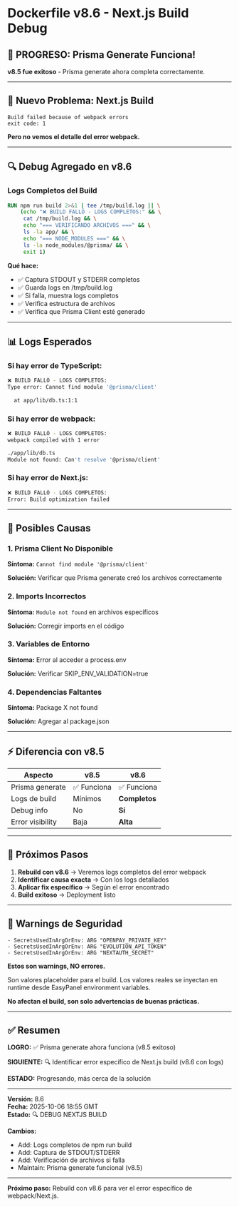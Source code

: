 
# Dockerfile v8.6 - Next.js Build Debug

## 🎉 PROGRESO: Prisma Generate Funciona!

**v8.5 fue exitoso** - Prisma generate ahora completa correctamente.

---

## 🐛 Nuevo Problema: Next.js Build

```
Build failed because of webpack errors
exit code: 1
```

**Pero no vemos el detalle del error webpack.**

---

## 🔍 Debug Agregado en v8.6

### Logs Completos del Build

```dockerfile
RUN npm run build 2>&1 | tee /tmp/build.log || \
    (echo "❌ BUILD FALLÓ - LOGS COMPLETOS:" && \
     cat /tmp/build.log && \
     echo "=== VERIFICANDO ARCHIVOS ===" && \
     ls -la app/ && \
     echo "=== NODE_MODULES ===" && \
     ls -la node_modules/@prisma/ && \
     exit 1)
```

**Qué hace:**
- ✅ Captura STDOUT y STDERR completos
- ✅ Guarda logs en /tmp/build.log
- ✅ Si falla, muestra logs completos
- ✅ Verifica estructura de archivos
- ✅ Verifica que Prisma Client esté generado

---

## 📊 Logs Esperados

### Si hay error de TypeScript:

```bash
❌ BUILD FALLÓ - LOGS COMPLETOS:
Type error: Cannot find module '@prisma/client'
  
  at app/lib/db.ts:1:1
```

### Si hay error de webpack:

```bash
❌ BUILD FALLÓ - LOGS COMPLETOS:
webpack compiled with 1 error

./app/lib/db.ts
Module not found: Can't resolve '@prisma/client'
```

### Si hay error de Next.js:

```bash
❌ BUILD FALLÓ - LOGS COMPLETOS:
Error: Build optimization failed
```

---

## 🎯 Posibles Causas

### 1. Prisma Client No Disponible

**Síntoma:** `Cannot find module '@prisma/client'`

**Solución:** Verificar que Prisma generate creó los archivos correctamente

### 2. Imports Incorrectos

**Síntoma:** `Module not found` en archivos específicos

**Solución:** Corregir imports en el código

### 3. Variables de Entorno

**Síntoma:** Error al acceder a process.env

**Solución:** Verificar SKIP_ENV_VALIDATION=true

### 4. Dependencias Faltantes

**Síntoma:** Package X not found

**Solución:** Agregar al package.json

---

## ⚡ Diferencia con v8.5

| Aspecto | v8.5 | v8.6 |
|---------|------|------|
| Prisma generate | ✅ Funciona | ✅ Funciona |
| Logs de build | Mínimos | **Completos** |
| Debug info | No | **Sí** |
| Error visibility | Baja | **Alta** |

---

## 🚀 Próximos Pasos

1. **Rebuild con v8.6** → Veremos logs completos del error webpack
2. **Identificar causa exacta** → Con los logs detallados
3. **Aplicar fix específico** → Según el error encontrado
4. **Build exitoso** → Deployment listo

---

## 📝 Warnings de Seguridad

```
- SecretsUsedInArgOrEnv: ARG "OPENPAY_PRIVATE_KEY"
- SecretsUsedInArgOrEnv: ARG "EVOLUTION_API_TOKEN"
- SecretsUsedInArgOrEnv: ARG "NEXTAUTH_SECRET"
```

**Estos son warnings, NO errores.**

Son valores placeholder para el build. Los valores reales se inyectan en runtime desde EasyPanel environment variables.

**No afectan el build, son solo advertencias de buenas prácticas.**

---

## ✅ Resumen

**LOGRO:** ✅ Prisma generate ahora funciona (v8.5 exitoso)

**SIGUIENTE:** 🔍 Identificar error específico de Next.js build (v8.6 con logs)

**ESTADO:** Progresando, más cerca de la solución

---

**Versión:** 8.6  
**Fecha:** 2025-10-06 18:55 GMT  
**Estado:** 🔍 DEBUG NEXTJS BUILD

**Cambios:**
- Add: Logs completos de npm run build
- Add: Captura de STDOUT/STDERR
- Add: Verificación de archivos si falla
- Maintain: Prisma generate funcional (v8.5)

---

**Próximo paso:** Rebuild con v8.6 para ver el error específico de webpack/Next.js.

